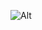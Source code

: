 ![Alt](https://repobeats.axiom.co/api/embed/d42572a175b41c8faeb88ea3732ce61a16d7cf58.svg "Repobeats analytics image")